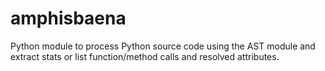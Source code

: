 # amphisbaena

Python module to process Python source code using the AST module and extract
stats or list function/method calls and resolved attributes.
